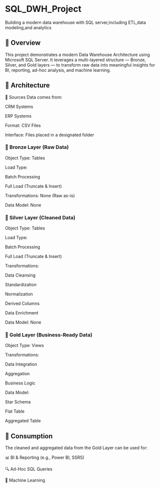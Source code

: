 # SQL_DWH_Project
Building a modern data warehouse with SQL server,including ETL,data modeling,and analytics

## 📌 Overview                                                                                                                                                                                      
This project demonstrates a modern Data Warehouse Architecture using Microsoft SQL Server. It leverages a multi-layered structure — Bronze, Silver, and Gold layers — to transform raw data into meaningful insights for BI, reporting, ad-hoc analysis, and machine learning.

## 🧱 Architecture
📂 Sources
Data comes from:

CRM Systems

ERP Systems

Format: CSV Files

Interface: Files placed in a designated folder

### 🧊 Bronze Layer (Raw Data)
Object Type: Tables

Load Type:

Batch Processing

Full Load (Truncate & Insert)

Transformations: None (Raw as-is)

Data Model: None

### 🥈 Silver Layer (Cleaned Data)
Object Type: Tables

Load Type:

Batch Processing

Full Load (Truncate & Insert)

Transformations:

Data Cleansing

Standardization

Normalization

Derived Columns

Data Enrichment

Data Model: None

### 🥇 Gold Layer (Business-Ready Data)
Object Type: Views

Transformations:

Data Integration

Aggregation

Business Logic

Data Model:

Star Schema

Flat Table

Aggregated Table

## 🚀 Consumption
The cleaned and aggregated data from the Gold Layer can be used for:

📊 BI & Reporting (e.g., Power BI, SSRS)

🔍 Ad-Hoc SQL Queries

🤖 Machine Learning 
